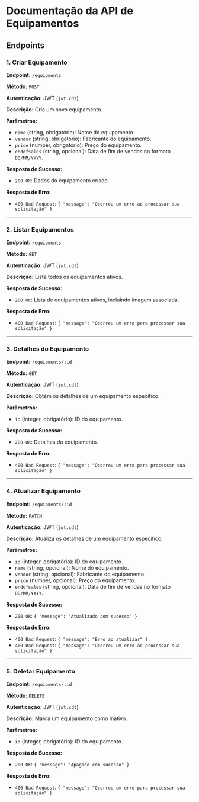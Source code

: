 # Documentação da API de Equipamentos

## Endpoints

### 1. Criar Equipamento
**Endpoint:** `/equipments`

**Método:** `POST`

**Autenticação:** JWT (`jwt.cdt`)

**Descrição:** Cria um novo equipamento.

**Parâmetros:**
- `name` (string, obrigatório): Nome do equipamento.
- `vendor` (string, obrigatório): Fabricante do equipamento.
- `price` (number, obrigatório): Preço do equipamento.
- `endofsales` (string, opcional): Data de fim de vendas no formato `DD/MM/YYYY`.

**Resposta de Sucesso:**
- `200 OK`: Dados do equipamento criado.

**Resposta de Erro:**
- `400 Bad Request`: `{ "message": "Ocorreu um erro ao processar sua solicitação" }`

---

### 2. Listar Equipamentos
**Endpoint:** `/equipments`

**Método:** `GET`

**Autenticação:** JWT (`jwt.cdt`)

**Descrição:** Lista todos os equipamentos ativos.

**Resposta de Sucesso:**
- `200 OK`: Lista de equipamentos ativos, incluindo imagem associada.

**Resposta de Erro:**
- `400 Bad Request`: `{ "message": "Ocorreu um erro para processar sua solicitação" }`

---

### 3. Detalhes do Equipamento
**Endpoint:** `/equipments/:id`

**Método:** `GET`

**Autenticação:** JWT (`jwt.cdt`)

**Descrição:** Obtém os detalhes de um equipamento específico.

**Parâmetros:**
- `id` (integer, obrigatório): ID do equipamento.

**Resposta de Sucesso:**
- `200 OK`: Detalhes do equipamento.

**Resposta de Erro:**
- `400 Bad Request`: `{ "message": "Ocorreu um erro para processar sua solicitação" }`

---

### 4. Atualizar Equipamento
**Endpoint:** `/equipments/:id`

**Método:** `PATCH`

**Autenticação:** JWT (`jwt.cdt`)

**Descrição:** Atualiza os detalhes de um equipamento específico.

**Parâmetros:**
- `id` (integer, obrigatório): ID do equipamento.
- `name` (string, opcional): Nome do equipamento.
- `vendor` (string, opcional): Fabricante do equipamento.
- `price` (number, opcional): Preço do equipamento.
- `endofsales` (string, opcional): Data de fim de vendas no formato `DD/MM/YYYY`.

**Resposta de Sucesso:**
- `200 OK`: `{ "message": "Atualizado com sucesso" }`

**Resposta de Erro:**
- `400 Bad Request`: `{ "message": "Erro ao atualizar" }`
- `400 Bad Request`: `{ "message": "Ocorreu um erro ao processar sua solicitação" }`

---

### 5. Deletar Equipamento
**Endpoint:** `/equipments/:id`

**Método:** `DELETE`

**Autenticação:** JWT (`jwt.cdt`)

**Descrição:** Marca um equipamento como inativo.

**Parâmetros:**
- `id` (integer, obrigatório): ID do equipamento.

**Resposta de Sucesso:**
- `200 OK`: `{ "message": "Apagado com sucesso" }`

**Resposta de Erro:**
- `400 Bad Request`: `{ "message": "Ocorreu um erro para processar sua solicitação" }`
